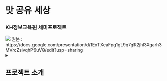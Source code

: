 # 맛 공유 세상
<h3>KH정보교육원 세미프로젝트</h3>
<img src="https://github.com/user-attachments/assets/3d304d24-0dde-42c5-ab06-98b16e106b14">
원본 : https://docs.google.com/presentation/d/1ExTXeaFpg1gL9q7gR2jhl3Xgarh3MVrcZsivqhP6uVQ/edit?usp=sharing

<details>
  <summary><h2>프로젝트 소개</h2></summary>
  <div>
    의식주 중 식에 해당되는 요식업 분야는 시대가 지남에 따라 다양하게 발전해 왔습니다. 맛있는 것이 넘쳐나는 현대 사회 맛 없는 것을 먹는것은 “인생의 낭비”라고 할 수 있겠습니다.
    2024년 검색의 시대에 보다 편하고 보다 맛있는 맛집을 찾을수 있도록 도와주려 합니다.
  </div>
</details>



